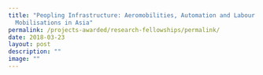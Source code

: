 ```yaml
---
title: "Peopling Infrastructure: Aeromobilities, Automation and Labour
  Mobilisations in Asia"
permalink: /projects-awarded/research-fellowships/permalink/
date: 2018-03-23
layout: post
description: ""
image: ""
---
```

